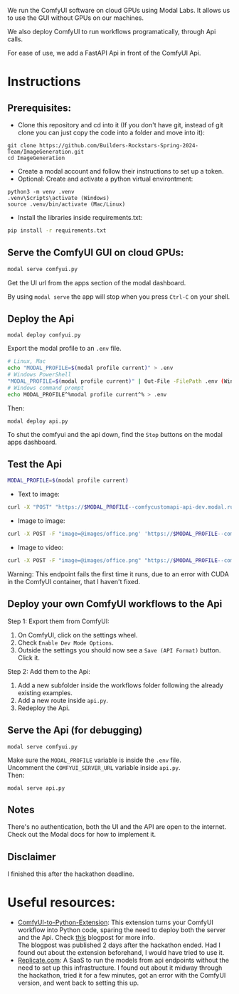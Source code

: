 We run the ComfyUI software on cloud GPUs using Modal Labs. It allows us to use the GUI without GPUs on our machines.

We also deploy ComfyUI to run workflows programatically, through Api calls.

For ease of use, we add a FastAPI Api in front of the ComfyUI Api.

# Instructions

## Prerequisites:

- Clone this repository and cd into it (If you don't have git, instead of git clone you can just copy the code into a folder and move into it):

```
git clone https://github.com/Builders-Rockstars-Spring-2024-Team/ImageGeneration.git
cd ImageGeneration
```

- Create a modal account and follow their instructions to set up a token.
- Optional: Create and activate a python virtual environtment:

```
python3 -m venv .venv
.venv\Scripts\activate (Windows)
source .venv/bin/activate (Mac/Linux)
```

- Install the libraries inside requirements.txt:

```bash
pip install -r requirements.txt
```

## Serve the ComfyUI GUI on cloud GPUs:

```bash
modal serve comfyui.py
```

Get the UI url from the apps section of the modal dashboard.

By using `modal serve` the app will stop when you press `Ctrl-C` on your shell.

## Deploy the Api

```
modal deploy comfyui.py
```

Export the modal profile to an `.env` file.

```bash
# Linux, Mac
echo "MODAL_PROFILE=$(modal profile current)" > .env
# Windows PowerShell
"MODAL_PROFILE=$(modal profile current)" | Out-File -FilePath .env (Windows PowerShell)
# Windows command prompt
echo MODAL_PROFILE^%modal profile current^% > .env
```

Then:

```
modal deploy api.py
```

To shut the comfyui and the api down, find the `Stop` buttons on the modal apps dashboard.

## Test the Api

```bash
MODAL_PROFILE=$(modal profile current)
```

- Text to image:

```bash
curl -X "POST" "https://$MODAL_PROFILE--comfycustomapi-api-dev.modal.run/text_to_image?prompt=Workers%20wearing%20white%20shirts" --output images/text_to_image_output.png
```

- Image to image:

```bash
curl -X POST -F "image=@images/office.png' 'https://$MODAL_PROFILE--comfycustomapi-api-dev.modal.run/image_to_image?prompt=Workers%20wearing%20white%20shirts" --output images/image_to_image_output.jpg
```

- Image to video:

```bash
curl -X POST -F "image=@images/office.png" "https://$MODAL_PROFILE--comfycustomapi-api-dev.modal.run/image_to_video" --output images/image_to_video_output.webp
```

Warning: This endpoint fails the first time it runs, due to an error with CUDA in the ComfyUI container, that I haven't fixed.

## Deploy your own ComfyUI workflows to the Api

Step 1: Export them from ComfyUI:

1. On ComfyUI, click on the settings wheel.
2. Check `Enable Dev Mode Options`.
3. Outside the settings you should now see a `Save (API Format)` button. Click it.

Step 2: Add them to the Api:

1. Add a new subfolder inside the workflows folder following the already existing examples.
2. Add a new route inside `api.py`.
3. Redeploy the Api.

## Serve the Api (for debugging)

```
modal serve comfyui.py
```

Make sure the `MODAL_PROFILE` variable is inside the `.env` file.
<br>
Uncomment the `COMFYUI_SERVER_URL` variable inside `api.py`.
<br>
Then:

```
modal serve api.py
```

## Notes

There's no authentication, both the UI and the API are open to the internet. Check out the Modal docs for how to implement it.

## Disclaimer

I finished this after the hackathon deadline.

# Useful resources:

- [ComfyUI-to-Python-Extension](https://github.com/pydn/ComfyUI-to-Python-Extension/tree/main):
  This extension turns your ComfyUI workflow into Python code, sparing the need to deploy both the server and the Api. Check [this](https://modal.com/blog/comfyui-prototype-to-production) blogpost for more info.
  <br>
  The blogpost was published 2 days after the hackathon ended. Had I found out about the extension beforehand, I would have tried to use it.
- [Replicate.com](https://replicate.com/): A SaaS to run the models from api endpoints without the need to set up this infrastructure. I found out about it midway through the hackathon, tried it for a few minutes, got an error with the ComfyUI version, and went back to setting this up.
